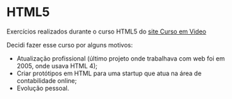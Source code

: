 # HTML5

Exercícios realizados durante o curso HTML5 do [site Curso em Video](cursoemvideo.com)

Decidi fazer esse curso por alguns motivos:
* Atualização profissional (último projeto onde trabalhava com web foi em 2005, onde usava HTML 4);
* Criar protótipos em HTML para uma startup que atua na área de contabilidade online;
* Evolução pessoal.